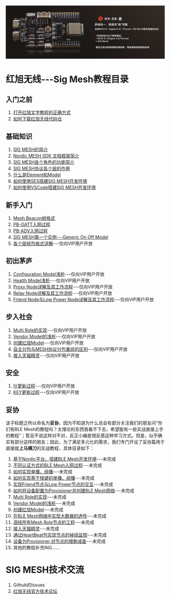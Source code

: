 <!--
 * @Description: The index of HX Mesh Tutorials
 * @Author: Helon CHEN
 * @Date: 2019-07-27 18:02:49
 * @LastEditTime: 2020-09-10 10:21:51
 * @LastEditors: Please set LastEditors
 -->
[![](./Material%20library/HX_DK_LOGO_Brochure.png)](https://shop166249478.taobao.com/?spm=2013.1.1000126.2.83541257ISvzi3)

# 红旭无线---Sig Mesh教程目录
## 入门之前
1. [打开红旭文字教程的正确方式](./入门之前/打开红旭文字教程的正确方式.md)
2. [如何下载红旭无线代码仓](./入门之前/如何下载红旭无线代码仓.md)
## 基础知识
1. [SIG MESH的简介](./%E5%9F%BA%E7%A1%80%E7%9F%A5%E8%AF%86/SIG%20MESH%E7%AE%80%E4%BB%8B.md)
2. [Nordic MESH SDK 文档框架简介](./%E5%9F%BA%E7%A1%80%E7%9F%A5%E8%AF%86/Nordic%20MESH%20SDK%20%E6%96%87%E6%A1%A3%E6%A1%86%E6%9E%B6%E7%AE%80%E4%BB%8B.md)
3. [SIG MESH各个角色的功能简介](./%E5%9F%BA%E7%A1%80%E7%9F%A5%E8%AF%86/SIG%20MESH%E5%90%84%E4%B8%AA%E8%A7%92%E8%89%B2%E7%9A%84%E5%8A%9F%E8%83%BD%E7%AE%80%E4%BB%8B.md)
4. [SIG MESH协议各个层的作用](./%E5%9F%BA%E7%A1%80%E7%9F%A5%E8%AF%86/SIG%20MESH%E5%8D%8F%E8%AE%AE%E5%90%84%E4%B8%AA%E5%B1%82%E7%9A%84%E4%BD%9C%E7%94%A8.md)
5. [什么是Element和Model](./%E5%9F%BA%E7%A1%80%E7%9F%A5%E8%AF%86/%E4%BB%80%E4%B9%88%E6%98%AFElement%E5%92%8CModel.md)
6. [如何使用SES搭建SIG MESH开发环境](./%E5%9F%BA%E7%A1%80%E7%9F%A5%E8%AF%86/%E5%A6%82%E4%BD%95%E4%BD%BF%E7%94%A8SES%E6%90%AD%E5%BB%BASIG%20MESH%E5%BC%80%E5%8F%91%E7%8E%AF%E5%A2%83.md)
7. [如何使用VSCode搭建SIG MESH开发环境](./%E5%9F%BA%E7%A1%80%E7%9F%A5%E8%AF%86/%E5%A6%82%E4%BD%95%E4%BD%BF%E7%94%A8VSCode%E6%90%AD%E5%BB%BASIG%20MESH%E5%BC%80%E5%8F%91%E7%8E%AF%E5%A2%83.md)

## 新手入门
1. [Mesh Beacon帧格式](./%E6%96%B0%E6%89%8B%E5%85%A5%E9%97%A8/Mesh%20Beacon%E5%B8%A7%E6%A0%BC%E5%BC%8F.md)
1. [PB-GATT入网过程](./%E6%96%B0%E6%89%8B%E5%85%A5%E9%97%A8/PB-GATT%E5%85%A5%E7%BD%91%E8%BF%87%E7%A8%8B.md)
1. [PB-ADV入网过程](./%E6%96%B0%E6%89%8B%E5%85%A5%E9%97%A8/PB-ADV%E5%85%A5%E7%BD%91%E8%BF%87%E7%A8%8B.md)
1. [SIG MESH第一个实例---Generic On Off Model](./新手入门/SIG%20MESH第一个实例---Generic%20On%20Off%20Model.md)
1. [各个层帧包格式详解]()---仅向VIP用户开放

## 初出茅庐
1. [Configuration Model浅析]()---仅向VIP用户开放
1. [Health Model浅析]()---仅向VIP用户开放
1. [Proxy Node详解及其工作流程]()---仅向VIP用户开放
1. [Relay Node详解及其工作流程]()---仅向VIP用户开放
1. [Friend Node与Low Power Node详解及其工作流程]()---仅向VIP用户开放

## 步入社会
1. [Multi Role的实现]()---仅向VIP用户开放
1. [Vendor Model的浅析]()---仅向VIP用户开放
1. [创建红旭Model]()---仅向VIP用户开放
1. [自主分包与MESH协议分包重组的区别]()---仅向VIP用户开放
1. [接入天猫精灵]()---仅向VIP用户开放

## 安全
1. [IV更新过程]()---仅向VIP用户开放
1. [KEY更新过程]()---仅向VIP用户开放

## 妥协
该子标题之所以命名为**妥协**，因为不知道为什么总会有部分关注我们的朋友问“你们有BLE Mesh的教程吗？太理论的东西我看不下去，希望能有一些实战直接上手的教程”；暂且不说这样对不对，反正小编是很反感这种学习方式。但是，似乎确实有部分这样的朋友；因此，为了满足多元化的需求，我们专门开设了妥协篇用于直接就**上马横刀**的实战教程，具体目录如下：
1. [基于Nordic平台，搭建BLE Mesh开发环境]()---未完成
2. [不同认证方式的BLE Mesh入网过程]()---未完成
3. [如何实现单播、组播]()---未完成
4. [如何实现基于按键的单播、组播]()---未完成
5. [实现Friend节点与Low Power节点的交互]()---未完成
6. [如何将设备配置为Provisioner并创建BLE Mesh网络]()---未完成
7. [Multi Role的实现]()---未完成
8. [Vendor Model的浅析]()---未完成
9. [创建红旭Model]()---未完成
10. [在BLE Mesh网络中实现大数据的透传]()---未完成
11. [涵括所有Mesh Role节点的工程]()---未完成
12. [接入天猫精灵]()---未完成
13. [通过HeartBeat包实现节点的掉线监控]()---未完成
14. [设备为Provisioner,对节点的增删减查]()---未完成
15. 其他的教程补充ING……

# SIG MESH技术交流
1. Github的Issues
2. [红旭无线官方技术论坛](http://bbs.wireless-tech.cn/)
